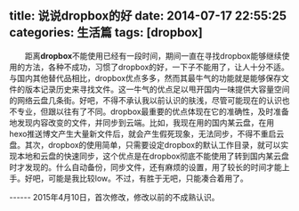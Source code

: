 title: 说说dropbox的好
date: 2014-07-17 22:55:25
categories: 生活篇
tags: [dropbox]
---
　　距离**dropbox**不能使用已经有一段时间，期间一直在寻找dropbox能够继续使用的方法，各种不成功，习惯了dropbox的好，一下子不能用了，让人十分不适。与国内其他替代品相比，dropbox优点多多，然而其最牛气的功能就是能够保存文件的版本记录历史来寻找文件。这一牛气的优点足以甩开国内一味提供大容量空间的网络云盘几条街。好吧，不得不承认我以前认识的肤浅，尽管可能现在的认识也不专业，但跟以往有了不同。dropbox最重要的优点体现在它的准确性，及时准备地发现内容改变的文件，并同步到云端。比如，我现在用的国内某云盘，在用hexo推送博文产生大量新文件后，就会产生假死现象，无法同步，不得不重启云盘。其次，dropbox的使用简单，只需要设定dropbox的默认工作目录，就可以实现本地和云盘的快速同步，这个优点是在dropbox彻底不能使用了转到国内某云盘时才发现的。什么自动备份，同步文件，还有麻烦的设置，用了较长的时间才能上手。好吧，可能是我比较low。不过，有胜于无吧，只能凑合着用了。

\-\-\-\-\-\-
2015年4月10日，首次修改，修改以前的不成熟认识。